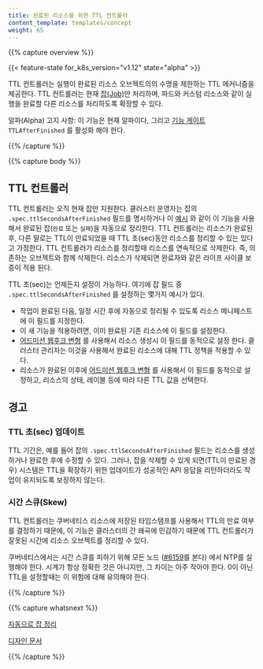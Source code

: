 ```yaml
---
title: 완료된 리소스를 위한 TTL 컨트롤러
content_template: templates/concept
weight: 65
---
```


{{% capture overview %}}

{{< feature-state for_k8s_version="v1.12" state="alpha" >}}

TTL 컨트롤러는 실행이 완료된 리소스 오브젝트의의 수명을
제한하는 TTL 메커니즘을 제공한다. TTL 컨트롤러는 현재
[잡(Job)](/docs/concepts/workloads/controllers/jobs-run-to-completion/)만
처리하며, 파드와 커스텀 리소스와 같이 실행을 완료할 다른 리소스를
처리하도록 확장할 수 있다.

알파(Alpha) 고지 사항: 이 기능은 현재 알파이다, 그리고 
[기능 게이트](/docs/reference/command-line-tools-reference/feature-gates/)
`TTLAfterFinished` 를 활성화 해야 한다.


{{% /capture %}}




{{% capture body %}}

## TTL 컨트롤러

TTL 컨트롤러는 오직 현재 잡만 지원한다. 클러스터 운영자는 잡의
`.spec.ttlSecondsAfterFinished` 필드를 명시하거나 이
[예시](/docs/concepts/workloads/controllers/jobs-run-to-completion/#clean-up-finished-jobs-automatically)
와 같이 이 기능을 사용해서 완료된 잡(`완료` 또는 `실패`)을 자동으로 정리한다.
TTL 컨트롤러는 리소스가 완료된 후, 다른 말로는 TTL이 만료되었을 때
TTL 초(sec)동안 리소스를 정리할 수 있는 있다고 가정한다.
TTL 컨트롤러가 리소스를 정리할때 리소스를 연속적으로 삭제한다. 즉,
의존하는 오브젝트와 함께 삭제한다. 리소스가 삭제되면 완료자와
같은 라이프 사이클 보증이 적용 된다.

TTL 초(sec)는 언제든지 설정이 가능하다. 여기에 잡 필드 중
`.spec.ttlSecondsAfterFinished` 를 설정하는 몇가지 예시가 있다.

* 작업이 완료된 다음, 일정 시간 후에 자동으로 정리될 수 있도록
  리소스 메니페스트에 이 필드를 지정한다.
* 이 새 기능을 적용하려면, 이미 완료된 기존 리소스에 이 필드를
  설정한다.
* [어드미션 웹후크 변형](/docs/reference/access-authn-authz/extensible-admission-controllers/#admission-webhooks)
  를 사용해서
  리소스 생성시 이 필드를 동적으로 설정 한다. 클러스터 관리자는 이것을
  사용해서 완료된 리소스에 대해 TTL 정책을 적용할 수 있다.
* 리소스가 완료된 이후에
  [어드미션 웹후크 변형](/docs/reference/access-authn-authz/extensible-admission-controllers/#admission-webhooks)
  를 사용해서 이 필드를 동적으로 설정하고, 리소스의 상태,
  레이블 등에 따라 다른 TTL 값을 선택한다.

## 경고

### TTL 초(sec) 업데이트

TTL 기간은, 예를 들어 잡의 `.spec.ttlSecondsAfterFinished` 필드는
리소스를 생성하거나 완료한 후에 수정할 수 있다. 그러나, 잡을
삭제할 수 있게 되면(TTL이 만료된 경우) 시스템은 TTL을 확장하기
위한 업데이트가 성공적인 API 응답을 리턴하더라도
작업이 유지되도록 보장하지 않는다.

### 시간 스큐(Skew)

TTL 컨트롤러는 쿠버네티스 리소스에
저장된 타임스탬프를 사용해서 TTL의 만료 여부를 결정하기 때문에, 이 기능은 클러스터의 
간 왜곡에 민감하기 때문에 TTL 컨트롤러가 잘못된 시간에 리소스
오브젝트를 정리할 수 있다.

쿠버네티스에서는 시간 스큐를 피하기 위해 모든 노드
([#6159](https://github.com/kubernetes/kubernetes/issues/6159#issuecomment-93844058)를 본다)
에서 NTP를 실행해야 한다. 시계가 항상 정확한 것은 아니지만, 그 차이는 
아주 작아야 한다. 0이 아닌 TTL을 설정할때는 이 위험에 대해 유의해야 한다.

{{% /capture %}}

{{% capture whatsnext %}}

[자동으로 잡 정리](/docs/concepts/workloads/controllers/jobs-run-to-completion/#clean-up-finished-jobs-automatically)

[디자인 문서](https://github.com/kubernetes/enhancements/blob/master/keps/sig-apps/0026-ttl-after-finish.md)

{{% /capture %}}
